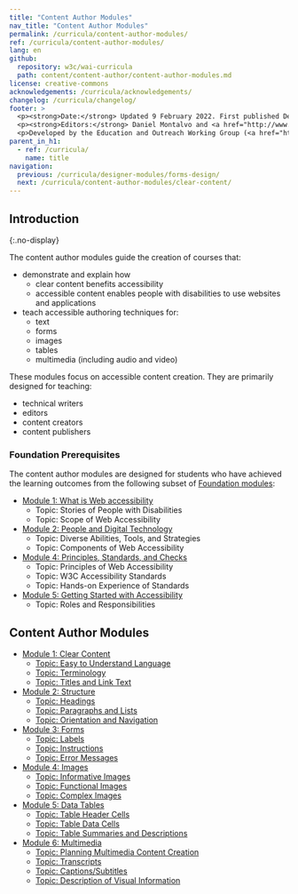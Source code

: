 ```yaml
---
title: "Content Author Modules"
nav_title: "Content Author Modules"
permalink: /curricula/content-author-modules/
ref: /curricula/content-author-modules/
lang: en
github:
  repository: w3c/wai-curricula
  path: content/content-author/content-author-modules.md
license: creative-commons
acknowledgements: /curricula/acknowledgements/
changelog: /curricula/changelog/
footer: >
  <p><strong>Date:</strong> Updated 9 February 2022. First published December 2019.</p>
  <p><strong>Editors:</strong> Daniel Montalvo and <a href="http://www.w3.org/People/shadi/">Shadi Abou-Zahra</a>. Contributors: <a href="https://www.w3.org/WAI/EO/EOWG-members">EOWG Participants</a>. ACKNOWLEDGEMENTS lists contributors and credits.</p>
  <p>Developed by the Education and Outreach Working Group (<a href="http://www.w3.org/WAI/EO/">EOWG</a>). Developed with support from the <a href="https://www.w3.org/WAI/about/projects/wai-guide/">WAI-Guide Project</a> funded by the European Commission (EC) under the Horizon 2020 program (Grant Agreement 822245).</p>
parent_in_h1:
  - ref: /curricula/
    name: title
navigation:
  previous: /curricula/designer-modules/forms-design/
  next: /curricula/content-author-modules/clear-content/
---
```


## Introduction
{:.no-display}

The content author modules guide the creation of courses that:

* demonstrate and explain how
  * clear content benefits accessibility
  * accessible content enables people with disabilities to use websites and applications
* teach accessible authoring techniques for:
  * text
  * forms
  * images
  * tables
  * multimedia (including audio and video)

These modules focus on accessible content creation. They are primarily designed for teaching:

* technical writers
* editors
* content creators
* content publishers

### Foundation Prerequisites

The content author modules are designed for students who have achieved the learning outcomes from the following subset of [Foundation modules](/curricula/foundation-modules/):

* [Module 1: What is Web accessibility](/curricula/foundation-modules/what-is-web-accessibility/)
  * Topic: Stories of People with Disabilities
  * Topic: Scope of Web Accessibility
* [Module 2: People and Digital Technology](/curricula/foundation-modules/people-and-digital-technology/)
  * Topic: Diverse Abilities, Tools, and Strategies
  * Topic: Components of Web Accessibility
* [Module 4: Principles, Standards, and Checks](/curricula/foundation-modules/principles-standards-and-checks/)
  * Topic: Principles of Web Accessibility
  * Topic: W3C Accessibility Standards
  * Topic: Hands-on Experience of Standards
* [Module 5: Getting Started with Accessibility](/curricula/foundation-modules/getting-started-with-accessibility/)
  * Topic: Roles and Responsibilities

## Content Author Modules

-   [Module 1: Clear Content](/curricula/content-author-modules/clear-content/)
    -   [Topic: Easy to Understand Language](/curricula/content-author-modules/clear-content/#topic-easy-to-understand-language)
    -   [Topic: Terminology](/curricula/content-author-modules/clear-content/#topic-terminology)
    -   [Topic: Titles and Link Text](/curricula/content-author-modules/clear-content/#topic-titles-and-link-text)
-   [Module 2: Structure](/curricula/content-author-modules/structure/)
    -   [Topic: Headings](/curricula/content-author-modules/structure/#topic-headings)
    -   [Topic: Paragraphs and Lists](/curricula/content-author-modules/structure/#topic-paragraphs-and-lists)
    -   [Topic: Orientation and Navigation](/curricula/content-author-modules/structure/#topic-orientation-and-navigation)
-   [Module 3: Forms](/curricula/content-author-modules/forms/)
    -   [Topic: Labels](/curricula/content-author-modules/forms/#topic-labels)
    -   [Topic: Instructions](/curricula/content-author-modules/forms/#topic-instructions)
    -   [Topic: Error Messages](/curricula/content-author-modules/forms/#topic-error-messages)
-   [Module 4: Images](/curricula/content-author-modules/images/)
    -   [Topic: Informative Images](/curricula/content-author-modules/images/#topic-informative-images)
    -   [Topic: Functional Images](/curricula/content-author-modules/images/#topic-functional-images)
    -   [Topic: Complex Images](/curricula/content-author-modules/images/#topic-complex-images)
-   [Module 5: Data Tables](/curricula/content-author-modules/data-tables/)
    -   [Topic: Table Header Cells](/curricula/content-author-modules/data-tables/#topic-table-header-cells)
    -   [Topic: Table Data Cells](/curricula/content-author-modules/data-tables/#topic-table-data-cells)
    -   [Topic: Table Summaries and Descriptions](/curricula/content-author-modules/data-tables/#topic-table-summaries-and-descriptions)
-   [Module 6: Multimedia](/curricula/content-author-modules/multimedia/)
    -   [Topic: Planning Multimedia Content Creation](/curricula/content-author-modules/multimedia/#topic-planning-audio-and-video)
    -   [Topic: Transcripts](/curricula/content-author-modules/multimedia/#topic-transcripts)
    -   [Topic: Captions/Subtitles](/curricula/content-author-modules/multimedia/#topic-captionssubtitles)
    -   [Topic: Description of Visual Information](/curricula/content-author-modules/multimedia/#topic-description-of-visual-information)
